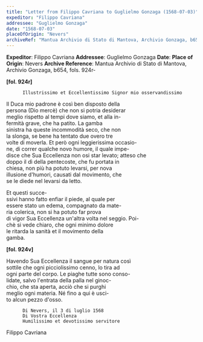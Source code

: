 ```yaml
---
title: "Letter from Filippo Cavriana to Guglielmo Gonzaga (1568-07-03)"
expeditor: "Filippo Cavriana"
addressee: "Guglielmo Gonzaga"
date: "1568-07-03"
placeOfOrigin: "Nevers"
archiveRef: "Mantua Archivio di Stato di Mantova, Archivio Gonzaga, b654, fols. 924r-"
---
```


**Expeditor**: Filippo Cavriana
**Addressee**: Guglielmo Gonzaga
**Date**: 
**Place of Origin**: Nevers
**Archive Reference**: Mantua Archivio di Stato di Mantova, Archivio Gonzaga, b654, fols. 924r-


    
      
        
**[fol. 924r]**

        
          Illustrissimo et Eccellentissimo Signor mio osservandissimo
        


          
Il Duca mio padrone è così ben disposto della  
persona (Dio mercè) che non si potria desiderar  
meglio rispetto al tempi dove siamo, et alla in-  
fermità grave, che ha patito. La gamba  
sinistra ha queste incommodità seco, che non  
la slonga, se bene ha tentato due overo tre  
volte di moverla. Et però ogni leggierissima occasio-  
ne, di correr qualche novo humore, il quale impe-  
disce che Sua Eccellenza non osi star levato; atteso che  
doppo il dì della pentecoste, che fu portata in  
chiesa, non più ha potuto levarsi, per nova  
illusione d'humori, causati dal movimento, che  
se le diede nel levarsi da letto.


        
          
Et questi succe-  
ssivi hanno fatto enfiar il piede, al quale per  
essere stato un edema, compagnato da mate-  
ria colerica, non si ha potuto far prova  
di vigor Sua Eccellenza un'altra volta nel seggio. Poi-  
chè si vede chiaro, che ogni minimo dolore  
le ritarda la sanità et il movimento della  
gamba.



        
**[fol. 924v]**

        
          
Havendo Sua Eccellenza il sangue per natura così  
sottile che ogni picciolissimo cenno, lo tira ad  
ogni parte del corpo. Le piaghe tutte sono conso-  
lidate, salvo l'entrata della palla nel ginoc-  
chio, che sta aperta, acciò che si purghi  
meglio ogni materia. Né fino a qui è usci-  
to alcun pezzo d'osso.



        
          Di Nevers, il 3 di luglio 1568
          Di Vostra Eccellenza
          Humilissimo et devotissimo servitore  
Filippo Cavriana
        


      
    
  